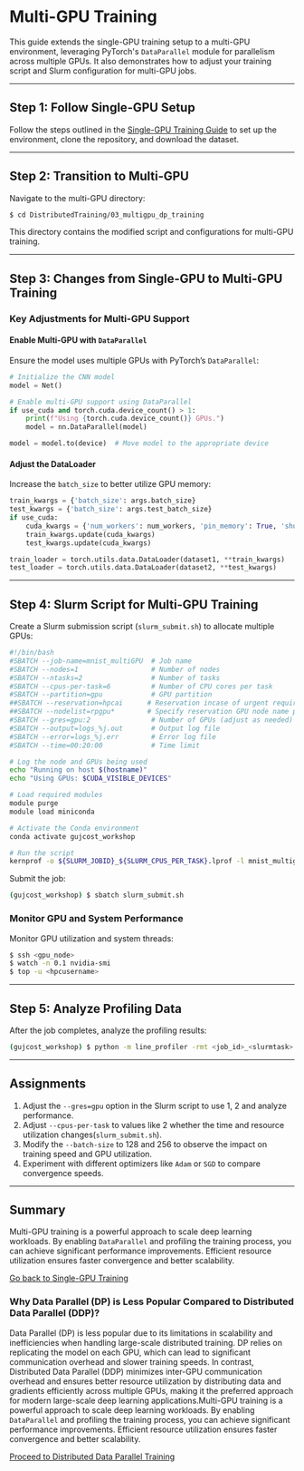 # **Multi-GPU Training**

This guide extends the single-GPU training setup to a multi-GPU environment, leveraging PyTorch's `DataParallel` module for parallelism across multiple GPUs. It also demonstrates how to adjust your training script and Slurm configuration for multi-GPU jobs.

---

## **Step 1: Follow Single-GPU Setup**

Follow the steps outlined in the [Single-GPU Training Guide](../02_singlegpu_training/) to set up the environment, clone the repository, and download the dataset.

---

## **Step 2: Transition to Multi-GPU**

Navigate to the multi-GPU directory:

```bash
$ cd DistributedTraining/03_multigpu_dp_training
```

This directory contains the modified script and configurations for multi-GPU training.

---

## **Step 3: Changes from Single-GPU to Multi-GPU Training**

### Key Adjustments for Multi-GPU Support

#### Enable Multi-GPU with `DataParallel`
Ensure the model uses multiple GPUs with PyTorch’s `DataParallel`:

```python
# Initialize the CNN model
model = Net()

# Enable multi-GPU support using DataParallel
if use_cuda and torch.cuda.device_count() > 1:
    print(f"Using {torch.cuda.device_count()} GPUs.")
    model = nn.DataParallel(model)

model = model.to(device)  # Move model to the appropriate device
```

#### Adjust the DataLoader
Increase the `batch_size` to better utilize GPU memory:

```python
train_kwargs = {'batch_size': args.batch_size}
test_kwargs = {'batch_size': args.test_batch_size}
if use_cuda:
    cuda_kwargs = {'num_workers': num_workers, 'pin_memory': True, 'shuffle': True}
    train_kwargs.update(cuda_kwargs)
    test_kwargs.update(cuda_kwargs)

train_loader = torch.utils.data.DataLoader(dataset1, **train_kwargs)
test_loader = torch.utils.data.DataLoader(dataset2, **test_kwargs)
```

---

## **Step 4: Slurm Script for Multi-GPU Training**

Create a Slurm submission script (`slurm_submit.sh`) to allocate multiple GPUs:

```bash
#!/bin/bash
#SBATCH --job-name=mnist_multiGPU  # Job name
#SBATCH --nodes=1                  # Number of nodes
#SBATCH --ntasks=2                 # Number of tasks
#SBATCH --cpus-per-task=6          # Number of CPU cores per task
#SBATCH --partition=gpu            # GPU partition
##SBATCH --reservation=hpcai      # Reservation incase of urgent requirement
##SBATCH --nodelist=rpgpu*        # Specify reservation GPU node name provided
#SBATCH --gres=gpu:2               # Number of GPUs (adjust as needed)
#SBATCH --output=logs_%j.out       # Output log file
#SBATCH --error=logs_%j.err        # Error log file
#SBATCH --time=00:20:00            # Time limit

# Log the node and GPUs being used
echo "Running on host $(hostname)"
echo "Using GPUs: $CUDA_VISIBLE_DEVICES"

# Load required modules
module purge
module load miniconda

# Activate the Conda environment
conda activate gujcost_workshop

# Run the script
kernprof -o ${SLURM_JOBID}_${SLURM_CPUS_PER_TASK}.lprof -l mnist_multigpu.py --epochs=5
```

Submit the job:

```bash
(gujcost_workshop) $ sbatch slurm_submit.sh
```

### Monitor GPU and System Performance
Monitor GPU utilization and system threads:

```bash
$ ssh <gpu_node>
$ watch -n 0.1 nvidia-smi
$ top -u <hpcusername>
```

---

## **Step 5: Analyze Profiling Data**

After the job completes, analyze the profiling results:

```bash
(gujcost_workshop) $ python -m line_profiler -rmt <job_id>_<slurmtask>.lprof
```

---

## **Assignments**

1. Adjust the `--gres=gpu` option in the Slurm script to use 1, 2 and analyze performance.
2. Adjust `--cpus-per-task` to values like 2 whether the time and resource utilization changes(`slurm_submit.sh`).
3. Modify the `--batch-size` to 128 and 256 to observe the impact on training speed and GPU utilization.
4. Experiment with different optimizers like `Adam` or `SGD` to compare convergence speeds.

---

## **Summary**

Multi-GPU training is a powerful approach to scale deep learning workloads. By enabling `DataParallel` and profiling the training process, you can achieve significant performance improvements. Efficient resource utilization ensures faster convergence and better scalability.

[Go back to Single-GPU Training](../02_singlegpu_training/)

### Why Data Parallel (DP) is Less Popular Compared to Distributed Data Parallel (DDP)?
Data Parallel (DP) is less popular due to its limitations in scalability and inefficiencies when handling large-scale distributed training. DP relies on replicating the model on each GPU, which can lead to significant communication overhead and slower training speeds. In contrast, Distributed Data Parallel (DDP) minimizes inter-GPU communication overhead and ensures better resource utilization by distributing data and gradients efficiently across multiple GPUs, making it the preferred approach for modern large-scale deep learning applications.Multi-GPU training is a powerful approach to scale deep learning workloads. By enabling `DataParallel` and profiling the training process, you can achieve significant performance improvements. Efficient resource utilization ensures faster convergence and better scalability.

[Proceed to Distributed Data Parallel Training](../04_multigpu_ddp_training/)
